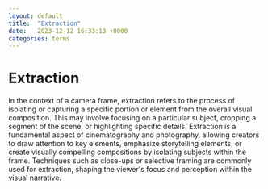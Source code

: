 ```yaml
---
layout: default
title:  "Extraction"
date:   2023-12-12 16:33:13 +0000
categories: terms
---
```



# Extraction

In the context of a camera frame, extraction refers to the process of isolating or capturing a specific portion or element from the overall visual composition. This may involve focusing on a particular subject, cropping a segment of the scene, or highlighting specific details. Extraction is a fundamental aspect of cinematography and photography, allowing creators to draw attention to key elements, emphasize storytelling elements, or create visually compelling compositions by isolating subjects within the frame. Techniques such as close-ups or selective framing are commonly used for extraction, shaping the viewer's focus and perception within the visual narrative.